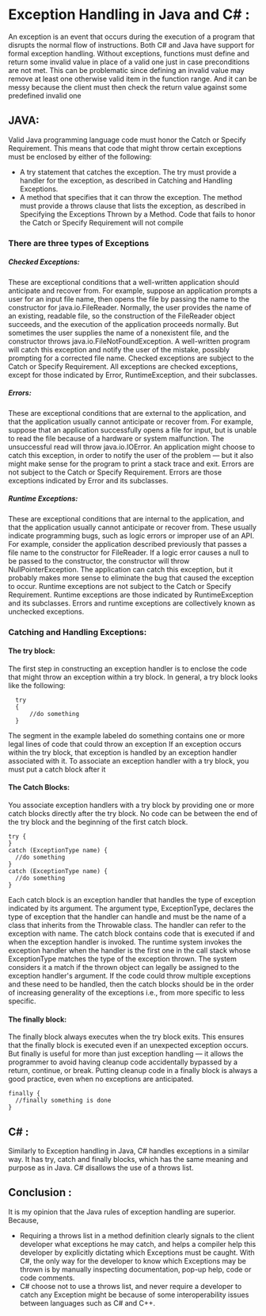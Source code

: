 # Exception Handling in Java and C# :
An exception is an event that occurs during the execution of a program that disrupts the normal flow of instructions.
Both C# and Java have support for formal exception handling. Without exceptions, functions must define and return some invalid value in place of a valid one just in case preconditions are not met. This can be problematic since defining an invalid value may remove at least one otherwise valid item in the function range. And it can be messy because the client must then check the return value against some predefined invalid one

## JAVA:
Valid Java programming language code must honor the Catch or Specify Requirement. This means that code that might throw certain exceptions must be enclosed by either of the following:
* A try statement that catches the exception. The try must provide a handler for the exception, as described in Catching and Handling Exceptions.
*	A method that specifies that it can throw the exception. The method must provide a throws clause that lists the exception, as described in Specifying the Exceptions Thrown by a Method.
Code that fails to honor the Catch or Specify Requirement will not compile
### There are three types of Exceptions
##### Checked Exceptions:
These are exceptional conditions that a well-written application should anticipate and recover from. For example, suppose an application prompts a user for an input file name, then opens the file by passing the name to the constructor for java.io.FileReader. Normally, the user provides the name of an existing, readable file, so the construction of the FileReader object succeeds, and the execution of the application proceeds normally. But sometimes the user supplies the name of a nonexistent file, and the constructor throws java.io.FileNotFoundException. A well-written program will catch this exception and notify the user of the mistake, possibly prompting for a corrected file name.
Checked exceptions are subject to the Catch or Specify Requirement. All exceptions are checked exceptions, except for those indicated by Error, RuntimeException, and their subclasses.
##### Errors:
These are exceptional conditions that are external to the application, and that the application usually cannot anticipate or recover from. For example, suppose that an application successfully opens a file for input, but is unable to read the file because of a hardware or system malfunction. The unsuccessful read will throw java.io.IOError. An application might choose to catch this exception, in order to notify the user of the problem — but it also might make sense for the program to print a stack trace and exit.
Errors are not subject to the Catch or Specify Requirement. Errors are those exceptions indicated by Error and its subclasses.
##### Runtime Exceptions:
These are exceptional conditions that are internal to the application, and that the application usually cannot anticipate or recover from. These usually indicate programming bugs, such as logic errors or improper use of an API. For example, consider the application described previously that passes a file name to the constructor for FileReader. If a logic error causes a null to be passed to the constructor, the constructor will throw NullPointerException. The application can catch this exception, but it probably makes more sense to eliminate the bug that caused the exception to occur.
Runtime exceptions are not subject to the Catch or Specify Requirement. Runtime exceptions are those indicated by RuntimeException and its subclasses.
Errors and runtime exceptions are collectively known as unchecked exceptions.
### Catching and Handling Exceptions:
#### The try block:
The first step in constructing an exception handler is to enclose the code that might throw an exception within a try block. In general, a try block looks like the following:
```
  try
  {
      //do something
  }
```
The segment in the example labeled do something contains one or more legal lines of code that could throw an exception
If an exception occurs within the try block, that exception is handled by an exception handler associated with it. To associate an exception handler with a try block, you must put a catch block after it
#### The Catch Blocks:
You associate exception handlers with a try block by providing one or more catch blocks directly after the try block. No code can be between the end of the try block and the beginning of the first catch block.
```
try {
}
catch (ExceptionType name) {
  //do something
}
catch (ExceptionType name) {
  //do something
}
```
Each catch block is an exception handler that handles the type of exception indicated by its argument. The argument type, ExceptionType, declares the type of exception that the handler can handle and must be the name of a class that inherits from the Throwable class. The handler can refer to the exception with name.
The catch block contains code that is executed if and when the exception handler is invoked. The runtime system invokes the exception handler when the handler is the first one in the call stack whose ExceptionType matches the type of the exception thrown. The system considers it a match if the thrown object can legally be assigned to the exception handler's argument.
If the code could throw multiple exceptions and these need to be handled, then the catch blocks should be in the order of increasing generality of the exceptions i.e., from more specific to less specific.
#### The finally block:
The finally block always executes when the try block exits. This ensures that the finally block is executed even if an unexpected exception occurs. But finally is useful for more than just exception handling — it allows the programmer to avoid having cleanup code accidentally bypassed by a return, continue, or break. Putting cleanup code in a finally block is always a good practice, even when no exceptions are anticipated.
```
finally {
  //finally something is done
}
```
## C# :
Similarly to Exception handling in Java, C# handles exceptions in a similar way.
It has try, catch and finally blocks, which has the same meaning and purpose as in Java.
C# disallows the use of a throws list.

## Conclusion :
It is my opinion that the Java rules of exception handling are superior. Because,
* Requiring a throws list in a method definition clearly signals to the client developer what exceptions he may catch, and helps a compiler help this developer by explicitly dictating which Exceptions must be caught. With C#, the only way for the developer to know which Exceptions may be thrown is by manually inspecting documentation, pop-up help, code or code comments.
* C# choose not to use a throws list, and never require a developer to catch any Exception might be because of some interoperability issues between languages such as C# and C++.
